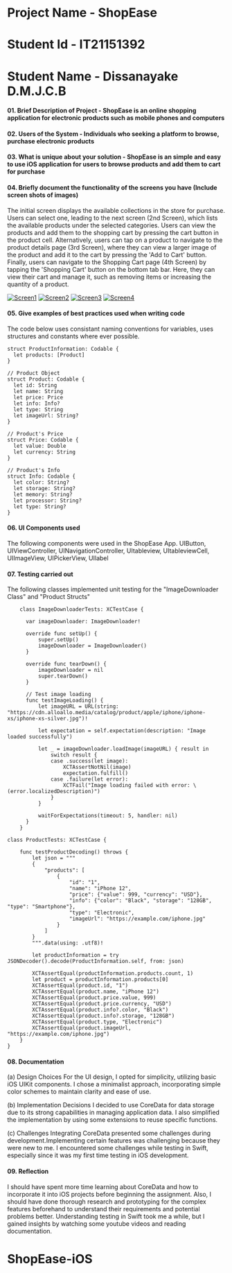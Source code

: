 # Project Name - ShopEase
# Student Id - IT21151392
# Student Name - Dissanayake D.M.J.C.B

#### 01. Brief Description of Project - ShopEase is an online shopping application for electronic products such as mobile phones and computers
#### 02. Users of the System -  Individuals who seeking a platform to browse, purchase electronic products
#### 03. What is unique about your solution - ShopEase is an simple and easy to use iOS application for users to browse products and add them to cart for purchase
#### 04. Briefly document the functionality of the screens you have (Include screen shots of images)

The initial screen displays the available collections in the store for purchase. Users can select one, leading to the next screen (2nd Screen), which lists the available products under the selected categories. Users can view the products and add them to the shopping cart by pressing the cart button in the product cell. Alternatively, users can tap on a product to navigate to the product details page (3rd Screen), where they can view a larger image of the product and add it to the cart by pressing the 'Add to Cart' button. Finally, users can navigate to the Shopping Cart page (4th Screen) by tapping the 'Shopping Cart' button on the bottom tab bar. Here, they can view their cart and manage it, such as removing items or increasing the quantity of a product.

[![Screen1](https://github.com/SE4020/SE4020-Assignment1-JaninduDiz/assets/87414583/daca5929-0a5b-468a-9905-cf259d6cf090)](https://github.com/SE4020/SE4020-Assignment1-JaninduDiz/blob/main/Resources/Screen1.png)
[![Screen2](https://github.com/SE4020/SE4020-Assignment1-JaninduDiz/assets/87414583/1b808818-d4bc-4280-98b9-2d2fa375bdec)](https://github.com/SE4020/SE4020-Assignment1-JaninduDiz/blob/main/Resources/Screen2.png)
[![Screen3](https://github.com/SE4020/SE4020-Assignment1-JaninduDiz/assets/87414583/a2f8b606-7830-4967-a19d-9746f1ba2aa8)](https://github.com/SE4020/SE4020-Assignment1-JaninduDiz/blob/main/Resources/Screen3.png)
[![Screen4](https://github.com/SE4020/SE4020-Assignment1-JaninduDiz/assets/87414583/56a66a71-ccf4-4ebe-8ac4-3acd69e1dee1)](https://github.com/SE4020/SE4020-Assignment1-JaninduDiz/blob/main/Resources/Screen4.png)



#### 05. Give examples of best practices used when writing code
The code below uses consistant naming conventions for variables, uses structures and constants where ever possible.

```
struct ProductInformation: Codable {
  let products: [Product]
}

// Product Object
struct Product: Codable {
  let id: String
  let name: String
  let price: Price
  let info: Info?
  let type: String
  let imageUrl: String?
}

// Product's Price
struct Price: Codable {
  let value: Double
  let currency: String
}

// Product's Info
struct Info: Codable {
  let color: String?
  let storage: String?
  let memory: String?
  let processor: String?
  let type: String?
}
```

#### 06. UI Components used

The following components were used in the ShopEase App. 
  UIButton, UIViewController, UINavigationController, UItableview, UItableviewCell, UIImageView, UIPickerView, UIlabel

#### 07. Testing carried out

The following classes implemented unit testing for the "ImageDownloader Class" and "Product Structs"

```
    class ImageDownloaderTests: XCTestCase {
    
      var imageDownloader: ImageDownloader!
      
      override func setUp() {
          super.setUp()
          imageDownloader = ImageDownloader()
      }
      
      override func tearDown() {
          imageDownloader = nil
          super.tearDown()
      }
      
      // Test image loading
      func testImageLoading() {
          let imageURL = URL(string: "https://cdn.alloallo.media/catalog/product/apple/iphone/iphone-xs/iphone-xs-silver.jpg")!
          
          let expectation = self.expectation(description: "Image loaded successfully")
          
          let _ = imageDownloader.loadImage(imageURL) { result in
              switch result {
              case .success(let image):
                  XCTAssertNotNil(image)
                  expectation.fulfill()
              case .failure(let error):
                  XCTFail("Image loading failed with error: \(error.localizedDescription)")
              }
          }
          
          waitForExpectations(timeout: 5, handler: nil)
      }
    }

```

```
class ProductTests: XCTestCase {

    func testProductDecoding() throws {
        let json = """
        {
            "products": [
                {
                    "id": "1",
                    "name": "iPhone 12",
                    "price": {"value": 999, "currency": "USD"},
                    "info": {"color": "Black", "storage": "128GB", "type": "Smartphone"},
                    "type": "Electronic",
                    "imageUrl": "https://example.com/iphone.jpg"
                }
            ]
        }
        """.data(using: .utf8)!

        let productInformation = try JSONDecoder().decode(ProductInformation.self, from: json)

        XCTAssertEqual(productInformation.products.count, 1)
        let product = productInformation.products[0]
        XCTAssertEqual(product.id, "1")
        XCTAssertEqual(product.name, "iPhone 12")
        XCTAssertEqual(product.price.value, 999)
        XCTAssertEqual(product.price.currency, "USD")
        XCTAssertEqual(product.info?.color, "Black")
        XCTAssertEqual(product.info?.storage, "128GB")
        XCTAssertEqual(product.type, "Electronic")
        XCTAssertEqual(product.imageUrl, "https://example.com/iphone.jpg")
    }
}

```


#### 08. Documentation 

(a) Design Choices
      For the UI design, I opted for simplicity, utilizing basic iOS UIKit components. I chose a minimalist approach, incorporating simple color schemes to maintain clarity and ease of use.

(b) Implementation Decisions
       I decided to use CoreData for data storage due to its strong capabilities in managing application data. I also simplified the implementation by using some extensions to reuse specific functions.

(c) Challenges
      Integrating CoreData presented some challenges during development.Implementing certain features was challenging because they were new to me. I encountered some challenges while testing in Swift, especially since         it was my first time testing in iOS development.

#### 09. Reflection

I should have spent more time learning about CoreData and how to incorporate it into iOS projects before beginning the assignment. Also, I should have done thorough research and prototyping for the complex features beforehand to understand their requirements and potential problems better. Understanding testing in Swift took me a while, but I gained insights by watching some youtube videos and reading documentation.
  

# ShopEase-iOS
